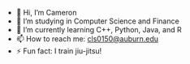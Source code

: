 - 👋 Hi, I’m Cameron
- 👀 I’m studying in Computer Science and Finance
- 🌱 I’m currently learning C++, Python, Java, and R
- 📫 How to reach me: cls0150@auburn.edu
- ⚡ Fun fact: I train jiu-jitsu!
